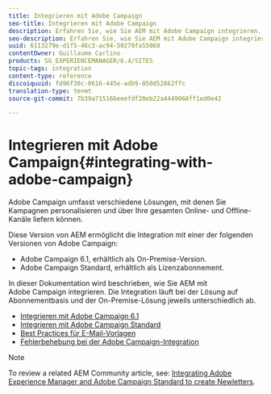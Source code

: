 ```yaml
---
title: Integrieren mit Adobe Campaign
seo-title: Integrieren mit Adobe Campaign
description: Erfahren Sie, wie Sie AEM mit Adobe Campaign integrieren.
seo-description: Erfahren Sie, wie Sie AEM mit Adobe Campaign integrieren.
uuid: 6113279e-d1f5-46c3-ac94-50270fa55060
contentOwner: Guillaume Carlino
products: SG_EXPERIENCEMANAGER/6.4/SITES
topic-tags: integration
content-type: reference
discoiquuid: fd96f30c-0616-445e-adb9-050d52862ffc
translation-type: tm+mt
source-git-commit: 7b39a715166eeefdf20eb22a4449068ff1ed0e42

---
```



# Integrieren mit Adobe Campaign{#integrating-with-adobe-campaign}

Adobe Campaign umfasst verschiedene Lösungen, mit denen Sie Kampagnen personalisieren und über Ihre gesamten Online- und Offline-Kanäle liefern können.

Diese Version von AEM ermöglicht die Integration mit einer der folgenden Versionen von Adobe Campaign:

* Adobe Campaign 6.1, erhältlich als On-Premise-Version.
* Adobe Campaign Standard, erhältlich als Lizenzabonnement.

In dieser Dokumentation wird beschrieben, wie Sie AEM mit Adobe Campaign integrieren. Die Integration läuft bei der Lösung auf Abonnementbasis und der On-Premise-Lösung jeweils unterschiedlich ab.

* [Integrieren mit Adobe Campaign 6.1](/help/sites-administering/campaignonpremise.md)
* [Integrieren mit Adobe Campaign Standard](/help/sites-administering/campaignstandard.md)
* [Best Practices für E-Mail-Vorlagen](/help/sites-administering/best-practices-for-email-templates.md)
* [Fehlerbehebung bei der Adobe Campaign-Integration](/help/sites-administering/troubleshooting-campaignintegration.md)

>[!NOTE]
>
>To review a related AEM Community article, see: [Integrating Adobe Experience Manager and Adobe Campaign Standard to create Newletters](https://helpx.adobe.com/experience-manager/using/aem_campaign.html).

